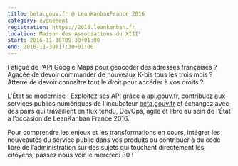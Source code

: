```yaml
---
title: beta.gouv.fr @ LeanKanbanFrance 2016
category: evenement
registration: https://2016.leankanban.fr
location: Maison des Associations du XIIIᴱ
start: 2016-11-30T09:30+01:00
end: 2016-11-30T17:30+01:00
---
```


Fatigué de l’API Google Maps pour géocoder des adresses françaises ? Agacée de devoir commander de nouveaux K-bis tous les trois mois ? Atterré de devoir connaître tout le droit pour accéder à vos droits ?

L’État se modernise ! Exploitez ses API grâce à [api.gouv.fr](https://api.gouv.fr), contribuez aux services publics numériques de l'incubateur [beta.gouv.fr](https://beta.gouv.fr) et échangez avec des pairs qui travaillent en flux tendu, DevOps, agile et libre au sein de l’État à l’occasion de LeanKanban France 2016.

Pour comprendre les enjeux et les transformations en cours, intégrer les nouveautés du service public dans vos produits ou contribuer à du code libre de l’administration sur des sujets qui touchent directement les citoyens, passez nous voir le mercredi 30 !
